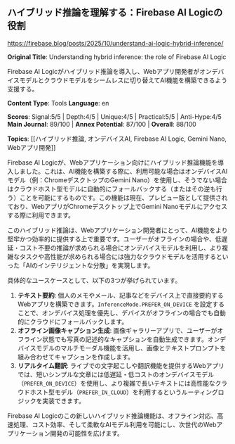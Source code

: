 ## ハイブリッド推論を理解する：Firebase AI Logicの役割

https://firebase.blog/posts/2025/10/understand-ai-logic-hybrid-inference/

**Original Title**: Understanding hybrid inference: the role of Firebase AI Logic

Firebase AI Logicがハイブリッド推論を導入し、Webアプリ開発者がオンデバイスモデルとクラウドモデルをシームレスに切り替えてAI機能を構築できるよう支援する。

**Content Type**: Tools
**Language**: en

**Scores**: Signal:5/5 | Depth:4/5 | Unique:4/5 | Practical:5/5 | Anti-Hype:4/5
**Main Journal**: 89/100 | **Annex Potential**: 87/100 | **Overall**: 88/100

**Topics**: [[ハイブリッド推論, オンデバイスAI, Firebase AI Logic, Gemini Nano, Webアプリ開発]]

Firebase AI Logicが、Webアプリケーション向けにハイブリッド推論機能を導入しました。これは、AI機能を構築する際に、利用可能な場合はオンデバイスAIモデル（例：ChromeデスクトップのGemini Nano）を使用し、そうでない場合はクラウドホスト型モデルに自動的にフォールバックする（またはその逆も行う）ことを可能にするものです。この機能は現在、プレビュー版として提供されており、WebアプリがChromeデスクトップ上でGemini Nanoモデルにアクセスする際に利用できます。

このハイブリッド推論は、Webアプリケーション開発者にとって、AI機能をより堅牢かつ効率的に提供する上で重要です。ユーザーがオフラインの場合や、低遅延・コスト不要の推論が求められる場合にオンデバイスモデルを利用し、より複雑なタスクや高性能が求められる場合には強力なクラウドモデルを活用するといった「AIのインテリジェントな分散」を実現します。

具体的なユースケースとして、以下の3つが挙げられています。

1.  **テキスト要約**: 個人のメモやメール、記事などをデバイス上で直接要約するWebアプリを構築できます。`InferenceMode.PREFER_ON_DEVICE` を設定することで、オンデバイス処理を優先し、デバイスがオフラインの場合でも自動的にクラウドにフォールバックします。
2.  **オフライン画像キャプション生成**: 画像ギャラリーアプリで、ユーザーがオフライン状態でも写真の記述的なキャプションを自動生成できます。オンデバイスモデルのマルチモーダル機能を活用し、画像とテキストプロンプトを組み合わせてキャプションを作成します。
3.  **リアルタイム翻訳**: ライブでの文字起こしや翻訳機能を提供するWebアプリでは、短いシンプルな文章には低遅延・低コストのオンデバイスモデル（`PREFER_ON_DEVICE`）を使用し、より複雑で長いテキストには高性能なクラウドホスト型モデル（`PREFER_IN_CLOUD`）を利用するというルーティングロジックを実装できます。

Firebase AI Logicのこの新しいハイブリッド推論機能は、オフライン対応、高速処理、コスト効率、そして柔軟なAIモデル利用を可能にし、次世代のWebアプリケーション開発の可能性を広げます。
